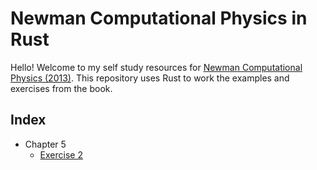 # Newman Computational Physics in Rust

Hello! Welcome to my self study resources for [Newman Computational Physics (2013)](https://websites.umich.edu/~mejn/cp/). This repository uses Rust to work the examples and exercises from the book.

## Index

* Chapter 5
  - [Exercise 2](./src/ch05/ch05_exercise02.rs)
